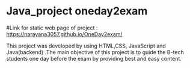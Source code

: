 # Java_project oneday2exam
#Link for static web page of project :   https://narayana3057.github.io/OneDay2exam/

This project was developed by using HTML,CSS, JavaScript and Java(backend)
.The main objective of this project is to guide the B-tech students one day
before the exam by providing best and easy content. 
